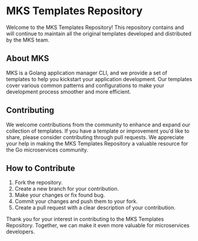 # MKS Templates Repository

Welcome to the MKS Templates Repository! This repository contains and will continue to maintain all the original templates developed and distributed by the MKS team.

## About MKS

MKS is a Golang application manager CLI, and we provide a set of templates to help you kickstart your application development. Our templates cover various common patterns and configurations to make your development process smoother and more efficient.

## Contributing

We welcome contributions from the community to enhance and expand our collection of templates. If you have a template or improvement you'd like to share, please consider contributing through pull requests. We appreciate your help in making the MKS Templates Repository a valuable resource for the Go microservices community.

## How to Contribute

1. Fork the repository.
2. Create a new branch for your contribution.
3. Make your changes or fix found bug.
4. Commit your changes and push them to your fork.
5. Create a pull request with a clear description of your contribution.

Thank you for your interest in contributing to the MKS Templates Repository. Together, we can make it even more valuable for microservices developers.
